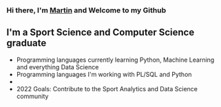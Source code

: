### Hi there, I'm [Martin][LinkedIn] and Welcome to my Github

## I'm a Sport Science and Computer Science graduate
- Programming languages currently learning Python, Machine Learning and everything Data Science
- Programming languages I'm working with PL/SQL and Python
- 
- 2022 Goals: Contribute to the Sport Analytics and Data Science community





[LinkedIn]: https://www.linkedin.com/in/sahrsesay/